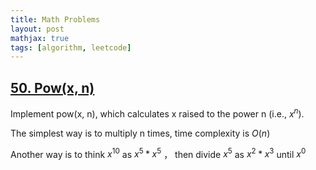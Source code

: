 ```yaml
---
title: Math Problems
layout: post
mathjax: true
tags: [algorithm, leetcode]
---
```


## [50. Pow(x, n)](https://leetcode.com/problems/powx-n/)
Implement pow(x, n), which calculates x raised to the power n (i.e., $x^n$).

The simplest way is to multiply n times, time complexity is $O(n)$

Another way is to think $x^{10}$ as $x^5 * x ^5$ ， then divide $x^5$ as $x^2 * x^3$ until $x^0$

```python
```